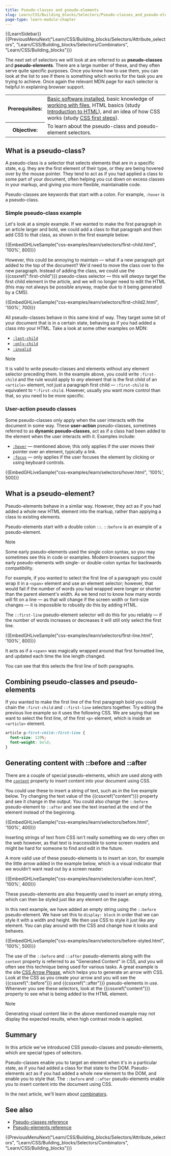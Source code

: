 ```yaml
---
title: Pseudo-classes and pseudo-elements
slug: Learn/CSS/Building_blocks/Selectors/Pseudo-classes_and_pseudo-elements
page-type: learn-module-chapter
---
```


{{LearnSidebar}}{{PreviousMenuNext("Learn/CSS/Building_blocks/Selectors/Attribute_selectors", "Learn/CSS/Building_blocks/Selectors/Combinators", "Learn/CSS/Building_blocks")}}

The next set of selectors we will look at are referred to as **pseudo-classes** and **pseudo-elements**. There are a large number of these, and they often serve quite specific purposes. Once you know how to use them, you can look at the list to see if there is something which works for the task you are trying to achieve. Once again the relevant MDN page for each selector is helpful in explaining browser support.

<table>
  <tbody>
    <tr>
      <th scope="row">Prerequisites:</th>
      <td>
        <a
          href="/en-US/docs/Learn/Getting_started_with_the_web/Installing_basic_software"
          >Basic software installed</a
        >, basic knowledge of
        <a
          href="/en-US/docs/Learn/Getting_started_with_the_web/Dealing_with_files"
          >working with files</a
        >, HTML basics (study
        <a href="/en-US/docs/Learn/HTML/Introduction_to_HTML"
          >Introduction to HTML</a
        >), and an idea of how CSS works (study
        <a href="/en-US/docs/Learn/CSS/First_steps">CSS first steps</a>).
      </td>
    </tr>
    <tr>
      <th scope="row">Objective:</th>
      <td>To learn about the pseudo-class and pseudo-element selectors.</td>
    </tr>
  </tbody>
</table>

## What is a pseudo-class?

A pseudo-class is a selector that selects elements that are in a specific state, e.g. they are the first element of their type, or they are being hovered over by the mouse pointer. They tend to act as if you had applied a class to some part of your document, often helping you cut down on excess classes in your markup, and giving you more flexible, maintainable code.

Pseudo-classes are keywords that start with a colon. For example, `:hover` is a pseudo-class.

### Simple pseudo-class example

Let's look at a simple example. If we wanted to make the first paragraph in an article larger and bold, we could add a class to that paragraph and then add CSS to that class, as shown in the first example below:

{{EmbedGHLiveSample("css-examples/learn/selectors/first-child.html", '100%', 800)}}

However, this could be annoying to maintain — what if a new paragraph got added to the top of the document? We'd need to move the class over to the new paragraph. Instead of adding the class, we could use the {{cssxref(":first-child")}} pseudo-class selector — this will _always_ target the first child element in the article, and we will no longer need to edit the HTML (this may not always be possible anyway, maybe due to it being generated by a CMS).

{{EmbedGHLiveSample("css-examples/learn/selectors/first-child2.html", '100%', 700)}}

All pseudo-classes behave in this same kind of way. They target some bit of your document that is in a certain state, behaving as if you had added a class into your HTML. Take a look at some other examples on MDN:

- [`:last-child`](/en-US/docs/Web/CSS/:last-child)
- [`:only-child`](/en-US/docs/Web/CSS/:only-child)
- [`:invalid`](/en-US/docs/Web/CSS/:invalid)

> [!NOTE]
> It is valid to write pseudo-classes and elements without any element selector preceding them. In the example above, you could write `:first-child` and the rule would apply to _any_ element that is the first child of an `<article>` element, not just a paragraph first child — `:first-child` is equivalent to `*:first-child`. However, usually you want more control than that, so you need to be more specific.

### User-action pseudo classes

Some pseudo-classes only apply when the user interacts with the document in some way. These **user-action** pseudo-classes, sometimes referred to as **dynamic pseudo-classes**, act as if a class had been added to the element when the user interacts with it. Examples include:

- [`:hover`](/en-US/docs/Web/CSS/:hover) — mentioned above; this only applies if the user moves their pointer over an element, typically a link.
- [`:focus`](/en-US/docs/Web/CSS/:focus) — only applies if the user focuses the element by clicking or using keyboard controls.

{{EmbedGHLiveSample("css-examples/learn/selectors/hover.html", '100%', 500)}}

## What is a pseudo-element?

Pseudo-elements behave in a similar way. However, they act as if you had added a whole new HTML element into the markup, rather than applying a class to existing elements.

Pseudo-elements start with a double colon `::`. `::before` is an example of a pseudo-element.

> [!NOTE]
> Some early pseudo-elements used the single colon syntax, so you may sometimes see this in code or examples. Modern browsers support the early pseudo-elements with single- or double-colon syntax for backwards compatibility.

For example, if you wanted to select the first line of a paragraph you could wrap it in a `<span>` element and use an element selector; however, that would fail if the number of words you had wrapped were longer or shorter than the parent element's width. As we tend not to know how many words will fit on a line — as that will change if the screen width or font-size changes — it is impossible to robustly do this by adding HTML.

The `::first-line` pseudo-element selector will do this for you reliably — if the number of words increases or decreases it will still only select the first line.

{{EmbedGHLiveSample("css-examples/learn/selectors/first-line.html", '100%', 800)}}

It acts as if a `<span>` was magically wrapped around that first formatted line, and updated each time the line length changed.

You can see that this selects the first line of both paragraphs.

## Combining pseudo-classes and pseudo-elements

If you wanted to make the first line of the first paragraph bold you could chain the `:first-child` and `::first-line` selectors together. Try editing the previous live example so it uses the following CSS. We are saying that we want to select the first line, of the first `<p>` element, which is inside an `<article>` element.

```css
article p:first-child::first-line {
  font-size: 120%;
  font-weight: bold;
}
```

## Generating content with ::before and ::after

There are a couple of special pseudo-elements, which are used along with the [`content`](/en-US/docs/Web/CSS/content) property to insert content into your document using CSS.

You could use these to insert a string of text, such as in the live example below. Try changing the text value of the {{cssxref("content")}} property and see it change in the output. You could also change the `::before` pseudo-element to `::after` and see the text inserted at the end of the element instead of the beginning.

{{EmbedGHLiveSample("css-examples/learn/selectors/before.html", '100%', 400)}}

Inserting strings of text from CSS isn't really something we do very often on the web however, as that text is inaccessible to some screen readers and might be hard for someone to find and edit in the future.

A more valid use of these pseudo-elements is to insert an icon, for example the little arrow added in the example below, which is a visual indicator that we wouldn't want read out by a screen reader:

{{EmbedGHLiveSample("css-examples/learn/selectors/after-icon.html", '100%', 400)}}

These pseudo-elements are also frequently used to insert an empty string, which can then be styled just like any element on the page.

In this next example, we have added an empty string using the `::before` pseudo-element. We have set this to `display: block` in order that we can style it with a width and height. We then use CSS to style it just like any element. You can play around with the CSS and change how it looks and behaves.

{{EmbedGHLiveSample("css-examples/learn/selectors/before-styled.html", '100%', 500)}}

The use of the `::before` and `::after` pseudo-elements along with the `content` property is referred to as "Generated Content" in CSS, and you will often see this technique being used for various tasks. A great example is the site [CSS Arrow Please](https://cssarrowplease.com/), which helps you to generate an arrow with CSS. Look at the CSS as you create your arrow and you will see the {{cssxref("::before")}} and {{cssxref("::after")}} pseudo-elements in use. Whenever you see these selectors, look at the {{cssxref("content")}} property to see what is being added to the HTML element.

> [!NOTE]
> Generating visual content like in the above mentioned example may not display the expected results, when high contrast mode is applied.

## Summary

In this article we've introduced CSS pseudo-classes and pseudo-elements, which are special types of selectors.

Pseudo-classes enable you to target an element when it's in a particular state, as if you had added a class for that state to the DOM. Pseudo-elements act as if you had added a whole new element to the DOM, and enable you to style that. The `::before` and `::after` pseudo-elements enable you to insert content into the document using CSS.

In the next article, we'll learn about [combinators](/en-US/docs/Learn/CSS/Building_blocks/Selectors/Combinators).

## See also

- [Pseudo-classes reference](/en-US/docs/Web/CSS/Pseudo-classes)
- [Pseudo-elements reference](/en-US/docs/Web/CSS/Pseudo-elements)

{{PreviousMenuNext("Learn/CSS/Building_blocks/Selectors/Attribute_selectors", "Learn/CSS/Building_blocks/Selectors/Combinators", "Learn/CSS/Building_blocks")}}
